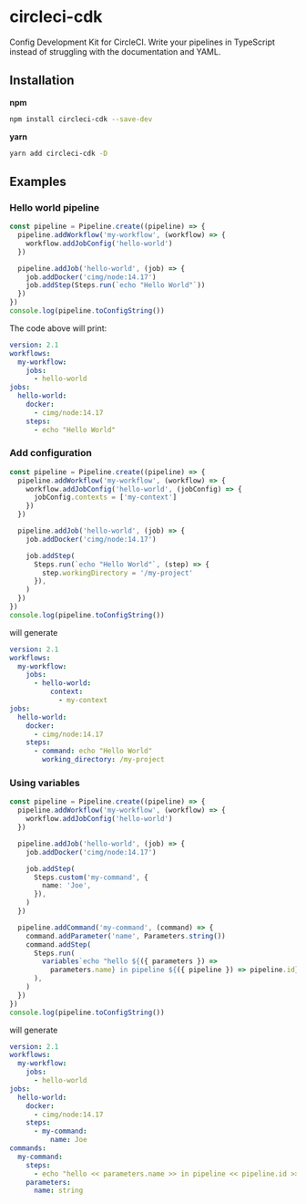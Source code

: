 # circleci-cdk
Config Development Kit for CircleCI. Write your pipelines in TypeScript instead of struggling with the documentation and YAML.

## Installation
**npm**
```bash
npm install circleci-cdk --save-dev
```

**yarn**
```bash
yarn add circleci-cdk -D
```

## Examples
### Hello world pipeline
```ts
const pipeline = Pipeline.create((pipeline) => {
  pipeline.addWorkflow('my-workflow', (workflow) => {
    workflow.addJobConfig('hello-world')
  })

  pipeline.addJob('hello-world', (job) => {
    job.addDocker('cimg/node:14.17')
    job.addStep(Steps.run(`echo "Hello World"`))
  })
})
console.log(pipeline.toConfigString())
```
The code above will print:
```yaml
version: 2.1
workflows:
  my-workflow:
    jobs:
      - hello-world
jobs:
  hello-world:
    docker:
      - cimg/node:14.17
    steps:
      - echo "Hello World"
```

### Add configuration
```ts
const pipeline = Pipeline.create((pipeline) => {
  pipeline.addWorkflow('my-workflow', (workflow) => {
    workflow.addJobConfig('hello-world', (jobConfig) => {
      jobConfig.contexts = ['my-context']
    })
  })

  pipeline.addJob('hello-world', (job) => {
    job.addDocker('cimg/node:14.17')

    job.addStep(
      Steps.run(`echo "Hello World"`, (step) => {
        step.workingDirectory = '/my-project'
      }),
    )
  })
})
console.log(pipeline.toConfigString())
```
will generate
```yaml
version: 2.1
workflows:
  my-workflow:
    jobs:
      - hello-world:
          context:
            - my-context
jobs:
  hello-world:
    docker:
      - cimg/node:14.17
    steps:
      - command: echo "Hello World"
        working_directory: /my-project
```

### Using variables
```ts
const pipeline = Pipeline.create((pipeline) => {
  pipeline.addWorkflow('my-workflow', (workflow) => {
    workflow.addJobConfig('hello-world')
  })

  pipeline.addJob('hello-world', (job) => {
    job.addDocker('cimg/node:14.17')

    job.addStep(
      Steps.custom('my-command', {
        name: 'Joe',
      }),
    )
  })

  pipeline.addCommand('my-command', (command) => {
    command.addParameter('name', Parameters.string())
    command.addStep(
      Steps.run(
        variables`echo "hello ${({ parameters }) =>
          parameters.name} in pipeline ${({ pipeline }) => pipeline.id}"`,
      ),
    )
  })
})
console.log(pipeline.toConfigString())
```
will generate
```yaml
version: 2.1
workflows:
  my-workflow:
    jobs:
      - hello-world
jobs:
  hello-world:
    docker:
      - cimg/node:14.17
    steps:
      - my-command:
          name: Joe
commands:
  my-command:
    steps:
      - echo "hello << parameters.name >> in pipeline << pipeline.id >>"
    parameters:
      name: string
```
